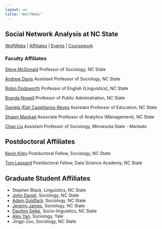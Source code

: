 ```yaml
---
layout: ww
title: "WolfWebs"
---
```


## Social Network Analysis at NC State

[WolfWebs](/WolfWebs/) | [Affiliates](/WolfWebs/affiliates.html) | [Events](/WolfWebs/events.html) | [Coursework](/WolfWebs/coursework.html) 

### Faculty Affiliates

[Steve McDonald](https://chass.ncsu.edu/people/sjmcdona/)
Professor of Sociology, NC State

[Andrew Davis](https://chass.ncsu.edu/people/apdavis5/)
Assistant Professor of Sociology, NC State

[Robin Dodsworth](https://chass.ncsu.edu/people/rmdodswo/)
Professor of English (Linguistics), NC State

[Branda Nowell](https://chass.ncsu.edu/people/blnowell/)
Professor of Public Administration, NC State

[Daniela (Ela) Castellanos-Reyes](https://ced.ncsu.edu/people/dcastel2/)
Assistant Professor of Education, NC State

[Shawn Mankad](https://poole.ncsu.edu/people/shawn-mankad/)
Associate Professor of Analytics (Management), NC State

[Chao Liu](https://hss.mnsu.edu/academic-programs/nonprofit-leadership/faculty-and-staff/chao-liu/)
Assistant Professor of Sociology, Minnesota State - Mankato

## Postdoctoral Affiliates 
[Kevin Kiley](https://chass.ncsu.edu/people/kkiley/)
Postdoctoral Fellow, Sociology, NC State

[Tom Leppard](https://tom-r-leppard.github.io/)
Postdoctoral Fellow, Data Science Academy, NC State

## Graduate Student Affiliates
 - Stephen Black, Linguistics, NC State
 - [John Daniel](https://chass.ncsu.edu/people/jwdanie3/), Sociology, NC State
 - [Adam Goldfarb](https://chass.ncsu.edu/people/ajgoldfa/), Sociology, NC State
 - [Jeremy James](https://chass.ncsu.edu/people/jmjames5/), Sociology, NC State
 - [Daulton Selke](https://chass.ncsu.edu/people/djselke/), Socio-linguistics, NC State
 - [Alex Yan](https://sociology.yale.edu/people/alex-yan), Sociology, Yale 
 - Jingyi Zuo, Sociology, NC State
